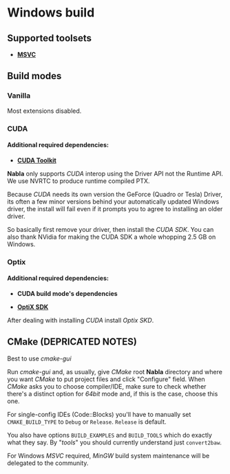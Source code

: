 # Windows build

## Supported toolsets

- **[MSVC](https://visualstudio.microsoft.com/pl/downloads/)**

## Build modes

### Vanilla

Most extensions disabled.

### CUDA

#### **Additional required dependencies:**

- **[CUDA Toolkit](https://developer.nvidia.com/cuda-downloads)**

**Nabla** only supports *CUDA* interop using the Driver API not the Runtime API. We use NVRTC to produce runtime compiled PTX.

Because *CUDA* needs its own version the GeForce (Quadro or Tesla) Driver, its often a few minor versions behind your automatically updated Windows driver, the install will fail even if it prompts you to agree to installing an older driver. 

So basically first remove your driver, then install the *CUDA SDK*. You can also thank NVidia for making the CUDA SDK a whole whopping 2.5 GB on Windows.

### Optix

#### **Additional required dependencies:**

- **CUDA build mode's dependencies**

- **[OptiX SDK](https://developer.nvidia.com/designworks/optix/download)** 

After dealing with installing *CUDA* install *Optix SKD*.

## CMake (DEPRICATED NOTES)

Best to use *cmake-gui*

Run *cmake-gui* and, as usually, give *CMake* root **Nabla** directory and where you want *CMake* to put project files and click "Configure" field. When *CMake* asks you to choose compiler/IDE, make sure to check whether there's a distinct option for *64bit* mode and, if this is the case, choose this one.

For single-config IDEs (Code::Blocks) you'll have to manually set `CMAKE_BUILD_TYPE` to `Debug` or `Release`. `Release` is default.

You also have options `BUILD_EXAMPLES` and `BUILD_TOOLS` which do exactly what they say. By "*tools*" you should currently understand just `convert2baw`.

For Windows *MSVC* required, *MinGW* build system maintenance will be delegated to the community.
